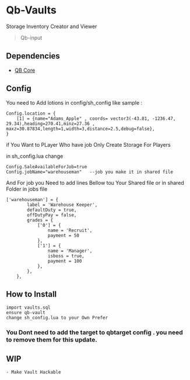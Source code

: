 # Qb-Vaults
Storage Inventory Creator and Viewer



> Qb-input

## Dependencies
- [QB Core](https://github.com/qbcore-framework/qb-core)

## Config
You need to Add lotions in config/sh_config like sample :
```
Config.location = {
    [1] = {name="Adams_Apple" , coords= vector3(-43.81, -1236.47, 29.34),heading=270.41,minz=27.36 , maxz=30.87834,length=1,width=3,distance=2.5,debug=false},
}
```

if You Want to PLayer Who have job Only Create Storage For Players 

in sh_config.lua change 
```
Config.SaleAvailableForJob=true
Config.jobName="warehouseman"   --job you make it in shared file
```


And For job you Need to add lines Bellow tou Your Shared file or in shared Folder in jobs file

```
['warehouseman'] = {
		label = 'Warehouse Keeper',
		defaultDuty = true,
		offDutyPay = false,
		grades = {
            ['0'] = {
                name = 'Recruit',
                payment = 50
            },
            ['1'] = {
                name = 'Manager',
                isboss = true,
                payment = 100
            },
        },
	},
```

## How to Install
```
import vaults.sql
ensure qb-vault
change sh_config.lua to your Own Prefer
```
### You Dont need to add the target to qbtarget config . you need to remove them for this update.

## WIP

```
- Make Vault Hackable
```
